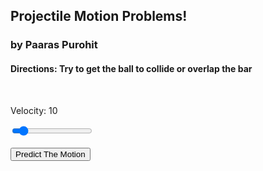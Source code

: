 <html>
    <head>
        <link rel="stylesheet" href="assets/css/style.css">
        <link rel="stylesheet" href="assets/css/projectilemotion.css">
    </head>
    <body>
        <h2>Projectile Motion Problems!</h2>
        <h3>by Paaras Purohit</h3>
        <h4>Directions: Try to get the ball to collide or overlap the bar</h4>
        <br>
        <p id="velocityLabel">Velocity: 10</p>
        <input type="range" id="velocity" min="0" max="100" value="10">
        <br><br>
        <button onclick="getUserGuess()">Predict The Motion</button>
        <br><br>
        <canvas width="650px" height="250px" id="canvas1"></canvas>
        <p id="finishLine"></p>
        <br>
    </body>
    <script src="assets/js/projectilemotion.js"></script>
</html>
